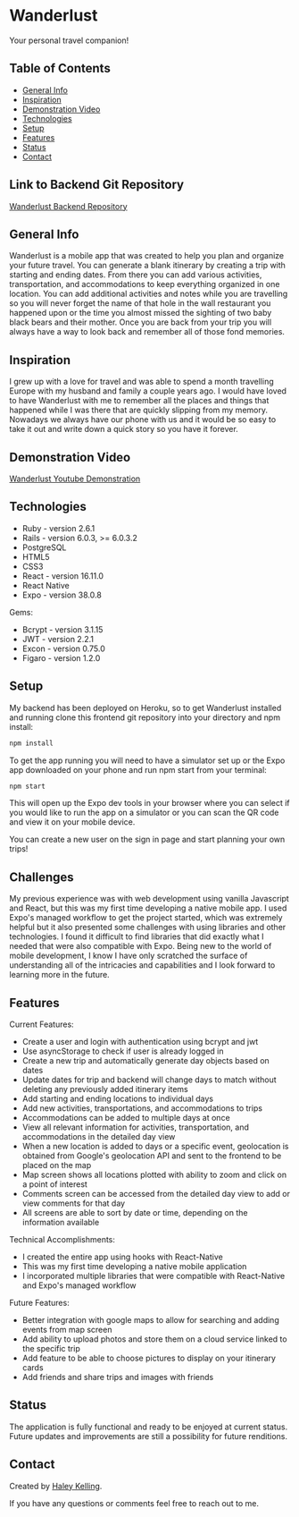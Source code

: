 # Wanderlust
Your personal travel companion!

## Table of Contents
* [General Info](#general-info)
* [Inspiration](#inspiration)
* [Demonstration Video](#demonstration-video)
* [Technologies](#technologies)
* [Setup](#setup)
* [Features](#features)
* [Status](#status)
* [Contact](#contact)

## Link to Backend Git Repository
[Wanderlust Backend Repository](https://github.com/haleykelling/Travel_Planner_Backend)

## General Info
Wanderlust is a mobile app that was created to help you plan and organize your future travel. You can generate a blank itinerary by creating a trip with starting and ending dates. From there you can add various activities, transportation, and accommodations to keep everything organized in one location. You can add additional activities and notes while you are travelling so you will never forget the name of that hole in the wall restaurant you happened upon or the time you almost missed the sighting of two baby black bears and their mother. Once you are back from your trip you will always have a way to look back and remember all of those fond memories.

## Inspiration 
I grew up with a love for travel and was able to spend a month travelling Europe with my husband and family a couple years ago. I would have loved to have Wanderlust with me to remember all the places and things that happened while I was there that are quickly slipping from my memory. Nowadays we always have our phone with us and it would be so easy to take it out and write down a quick story so you have it forever. 

## Demonstration Video
[Wanderlust Youtube Demonstration](https://youtu.be/ua200teEPl8)

## Technologies 
* Ruby - version 2.6.1
* Rails - version 6.0.3, >= 6.0.3.2
* PostgreSQL
* HTML5
* CSS3 
* React - version 16.11.0
* React Native
* Expo - version 38.0.8

Gems:
* Bcrypt - version 3.1.15
* JWT - version 2.2.1
* Excon - version 0.75.0
* Figaro - version 1.2.0


## Setup 
My backend has been deployed on Heroku, so to get Wanderlust installed and running clone this frontend git repository into your directory and npm install:
```ruby
npm install
```
To get the app running you will need to have a simulator set up or the Expo app downloaded on your phone and run npm start from your terminal:
```ruby
npm start
```
This will open up the Expo dev tools in your browser where you can select if you would like to run the app on a simulator or you can scan the QR code and view it on your mobile device.

You can create a new user on the sign in page and start planning your own trips!


## Challenges
My previous experience was with web development using vanilla Javascript and React, but this was my first time developing a native mobile app. I used Expo's managed workflow to get the project started, which was extremely helpful but it also presented some challenges with using libraries and other technologies. I found it difficult to find libraries that did exactly what I needed that were also compatible with Expo. Being new to the world of mobile development, I know I have only scratched the surface of understanding all of the intricacies and capabilities and I look forward to learning more in the future.


## Features
Current Features:
* Create a user and login with authentication using bcrypt and jwt
* Use asyncStorage to check if user is already logged in
* Create a new trip and automatically generate day objects based on dates
* Update dates for trip and backend will change days to match without deleting any previously added itinerary items
* Add starting and ending locations to individual days
* Add new activities, transportations, and accommodations to trips
* Accommodations can be added to multiple days at once
* View all relevant information for activities, transportation, and accommodations in the detailed day view
* When a new location is added to days or a specific event, geolocation is obtained from Google's geolocation API and sent to the frontend to be placed on the map
* Map screen shows all locations plotted with ability to zoom and click on a point of interest
* Comments screen can be accessed from the detailed day view to add or view comments for that day
* All screens are able to sort by date or time, depending on the information available

Technical Accomplishments:
* I created the entire app using hooks with React-Native
* This was my first time developing a native mobile application
* I incorporated multiple libraries that were compatible with React-Native and Expo's managed workflow

Future Features:
* Better integration with google maps to allow for searching and adding events from map screen
* Add ability to upload photos and store them on a cloud service linked to the specific trip
* Add feature to be able to choose pictures to display on your itinerary cards
* Add friends and share trips and images with friends

## Status
The application is fully functional and ready to be enjoyed at current status. Future updates and improvements are still a possibility for future renditions.

## Contact
Created by [Haley Kelling](https://www.linkedin.com/in/haley-kelling/).

If you have any questions or comments feel free to reach out to me.

